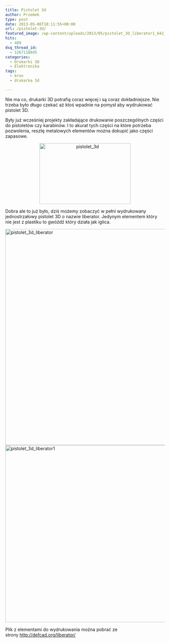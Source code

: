 ```yaml
---
title: Pistolet 3d
author: Przemek
type: post
date: 2013-05-06T18:11:55+00:00
url: /pistolet-3d/
featured_image: /wp-content/uploads/2013/05/pistolet_3d_liberator1_642_362_force.jpg
hits:
  - 489
dsq_thread_id:
  - 1267118845
categories:
  - Drukarki 3D
  - Elektronika
tags:
  - bron
  - drukarka 3d

---
```

Nie ma co, drukarki 3D potrafią coraz więcej i są coraz dokładniejsze. Nie trzeba było długo czekać aż ktoś wpadnie na pomysł aby wydrukować pistolet 3D.

<!--more-->

Były już wcześniej projekty zakładające drukowanie poszczególnych części do pistoletów czy karabinów. I to akurat tych części na które potrzeba pozwolenia, resztę metalowych elementów można dokupić jako części zapasowe.

<p style="text-align: center;">
  <a href="http://techfreak.pl/wp-content/uploads/2013/05/pistolet_3d.jpg"><img class="aligncenter  wp-image-3086" alt="pistolet_3d" src="http://techfreak.pl/wp-content/uploads/2013/05/pistolet_3d.jpg" width="288" height="192" /></a>
</p>

<p style="text-align: left;">
  Dobra ale to już było, dziś możemy zobaczyć w pełni wydrukowany jednostrzałowy pistolet 3D o nazwie liberator. Jedynym elementem który nie jest z plastiku to gwóźdź który działa jak iglica.
</p>

<p style="text-align: left;">
  <a href="http://techfreak.pl/wp-content/uploads/2013/05/pistolet_3d_liberator.jpg"><img class="aligncenter size-full wp-image-3087" alt="pistolet_3d_liberator" src="http://techfreak.pl/wp-content/uploads/2013/05/pistolet_3d_liberator.jpg" width="1024" height="683" /></a> <a href="http://techfreak.pl/wp-content/uploads/2013/05/pistolet_3d_liberator1.jpg"><img class="aligncenter size-full wp-image-3088" alt="pistolet_3d_liberator1" src="http://techfreak.pl/wp-content/uploads/2013/05/pistolet_3d_liberator1.jpg" width="814" height="560" /></a>
</p>



<p style="text-align: left;">
  Plik z elementami do wydrukowania można pobrać ze strony <a href="http://defcad.org/liberator/">http://defcad.org/liberator/</a>
</p>